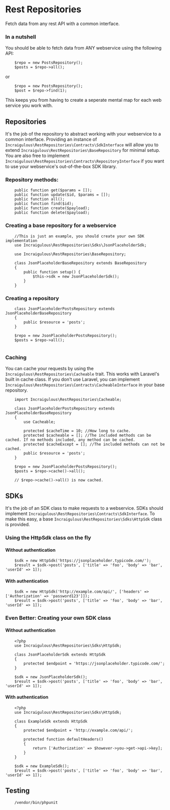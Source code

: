 # Rest Repositories

Fetch data from any rest API with a common interface.

### In a nutshell
You should be able to fetch data from ANY webservice using the following API: 

```
	$repo = new PostsRepository();
	$posts = $repo->all();
```
or 

```
	$repo = new PostsRepository();
	$post = $repo->find(1);
```

This keeps you from having to create a seperate mental map for each web service you work with. 

## Repositories
It's the job of the repository to abstract working with your webservice to a common interface. Providing an instance of `Incraigulous\RestRepositories\Contracts\SdkInterface` will allow you to extend `Incraigulous\RestRepositories\BaseRepository` for minimal setup. You are also free to implement `Incraigulous\RestRepositories\Contracts\RepositoryInterface` if you want to use your webservice's out-of-the-box SDK library.  

### Repository methods:
```
	public function get($params = []);
	public function update($id, $params = []);
	public function all();
	public function find($id);
	public function create($payload);
	public function delete($payload);
```
    
### Creating a base repository for a webservice
```
	//This is just an example, you should create your own SDK implementation
	use Incraigulous\RestRepositories\Sdks\JsonPlaceholderSdk; 
	
	use Incraigulous\RestRepositories\BaseRepository;
	
	class JsonPlaceholderBaseRepository extends BaseRepository
	{
	    public function setup() {
	        $this->sdk = new JsonPlaceholderSdk();
	    }
	}
```

### Creating a repository
```
	class JsonPlaceholderPostsRepository extends JsonPlaceholderBaseRepository
	{
	    public $resource = 'posts';
	}
	
	$repo = new JsonPlaceholderPostsRepository();
	$posts = $repo->all();
    
```

### Caching
You can cache your requests by using the `Incraigulous\RestRepositories\Cacheable` trait. This works with Laravel's built in cache class. If you don't use Laravel, you can implement `Incraigulous\RestRepositories\Contracts\CacheableInterface` in your base repository. 

```
	import Incraigulous\RestRepositories\Cacheable;
	
	class JsonPlaceholderPostsRepository extends JsonPlaceholderBaseRepository
	{
	    use Cacheable;
	
	    protected $cacheTime = 10; //How long to cache.
	    protected $cacheable = []; //The included methods can be cached. If no methods included, any method can be cached.
	    protected $cacheExcept = []; //The included methods can not be cached.	
	    public $resource = 'posts';
	}
	
	$repo = new JsonPlaceholderPostsRepository();
	$posts = $repo->cache()->all();
	
	// $repo->cache()->all() is now cached.

```


## SDKs
It's the job of an SDK class to make requests to a webservice. SDKs should implement `Incraigulous\RestRepositories\Contracts\SdkInterface`. To make this easy, a base `Incraigulous\RestRepositories\Sdks\HttpSdk` class is provided.

### Using the HttpSdk class on the fly
#### Without authentication

```
	$sdk = new HttpSdk('https://jsonplaceholder.typicode.com/');
	$result = $sdk->post('posts', ['title' => 'foo', 'body' => 'bar', 'userId' => 1]);

```

#### With authentication

```
	$sdk = new HttpSdk('http://example.com/api/', ['headers' => ['Authorization' => 'password123']]);
	$result = $sdk->post('posts', ['title' => 'foo', 'body' => 'bar', 'userId' => 1]);

```

### Even Better: Creating your own SDK class
#### Without authentication
```
	<?php
	use Incraigulous\RestRepositories\Sdks\HttpSdk;
	
	class JsonPlaceholderSdk extends HttpSdk
	{
	    protected $endpoint = 'https://jsonplaceholder.typicode.com/';
	}
	
	$sdk = new JsonPlaceholderSdk();
	$result = $sdk->post('posts', ['title' => 'foo', 'body' => 'bar', 'userId' => 1]);
```

#### With authentication

```
	<?php
	use Incraigulous\RestRepositories\Sdks\HttpSdk;
	
	class ExampleSdk extends HttpSdk
	{
	    protected $endpoint = 'http://example.com/api/';
	    
	    protected function defaultHeaders()
	    {
	    	return ['Authorization' => $however->you->get->api->key];
	    }
	}
	
	$sdk = new ExampleSdk();
	$result = $sdk->post('posts', ['title' => 'foo', 'body' => 'bar', 'userId' => 1]);
```

## Testing
```
	/vendor/bin/phpunit
```	

